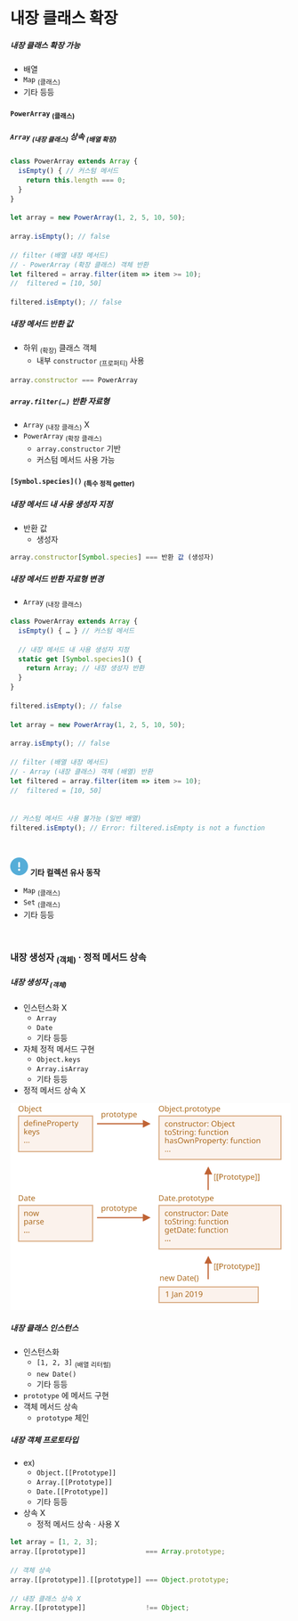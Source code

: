 내장 클래스 확장
====

##### 내장 클래스 확장 가능
- 배열
- `Map` <sub>(클래스)</sub>
- 기타 등등

#### `PowerArray` <sub>(클래스)</sub>

##### `Array` <sub>(내장 클래스)</sub> 상속 <sub>(배열 확장)</sub>
```javascript
class PowerArray extends Array {
  isEmpty() { // 커스텀 메서드
    return this.length === 0;
  }
}

let array = new PowerArray(1, 2, 5, 10, 50);

array.isEmpty(); // false

// filter (배열 내장 메서드)
// - PowerArray (확장 클래스) 객체 반환
let filtered = array.filter(item => item >= 10);
//  filtered = [10, 50]

filtered.isEmpty(); // false
```

##### 내장 메서드 반환 값
- 하위 <sub>(확장)</sub> 클래스 객체
  - 내부 `constructor` <sub>(프로퍼티)</sub> 사용
```javascript
array.constructor === PowerArray
```

##### `array.filter(…)` 반환 자료형
- `Array` <sub>(내장 클래스)</sub> X
- `PowerArray` <sub>(확장 클래스)</sub>
  - `array.constructor` 기반
  - 커스텀 메서드 사용 가능

#### `[Symbol.species]()` <sub>(특수 정적 getter)</sub>

##### 내장 메서드 내 사용 생성자 지정
- 반환 값
  - 생성자
```javascript
array.constructor[Symbol.species] === 반환 값 (생성자)
```

##### 내장 메서드 반환 자료형 변경
- `Array` <sub>(내장 클래스)</sub>
```javascript
class PowerArray extends Array {
  isEmpty() { … } // 커스텀 메서드

  // 내장 메서드 내 사용 생성자 지정
  static get [Symbol.species]() {
    return Array; // 내장 생성자 반환
  }
}

filtered.isEmpty(); // false

let array = new PowerArray(1, 2, 5, 10, 50);

array.isEmpty(); // false

// filter (배열 내장 메서드)
// - Array (내장 클래스) 객체 (배열) 반환
let filtered = array.filter(item => item >= 10);
//  filtered = [10, 50]


// 커스텀 메서드 사용 불가능 (일반 배열)
filtered.isEmpty(); // Error: filtered.isEmpty is not a function
```

<br />

<img src="../../images/commons/icons/circle-exclamation-solid.svg" /> **기타 컬렉션 유사 동작**

- `Map` <sub>(클래스)</sub>
- `Set` <sub>(클래스)</sub>
- 기타 등등

<br />

### 내장 생성자 <sub>(객체)</sub> · 정적 메서드 상속

##### 내장 생성자 <sub>(객체)</sub>
- 인스턴스화 X
  - `Array`
  - `Date`
  - 기타 등등
- 자체 정적 메서드 구현
  - `Object.keys`
  - `Array.isArray`
  - 기타 등등
- 정적 메서드 상속 X

![object-date-inheritance](../../images/01/09/05/object-date-inheritance.svg)

##### 내장 클래스 인스턴스
- 인스턴스화
  - `[1, 2, 3]` <sub>(배열 리터럴)</sub>
  - `new Date()`
  - 기타 등등
- `prototype` 에 메서드 구현
- 객체 메서드 상속
  - `prototype` 체인

##### 내장 객체 프로토타입
- ex\)
  - `Object.[[Prototype]]`
  - `Array.[[Prototype]]`
  - `Date.[[Prototype]]`
  - 기타 등등
- 상속 X
  - 정적 메서드 상속 · 사용 X
```javascript
let array = [1, 2, 3];
array.[[prototype]]               === Array.prototype;

// 객체 상속
array.[[prototype]].[[prototype]] === Object.prototype;

// 내장 클래스 상속 X
Array.[[prototype]]               !== Object;
```
